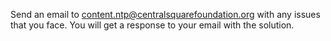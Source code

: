 Send an email to content.ntp@centralsquarefoundation.org with any issues that you face. You will get a response to your email with the solution.
